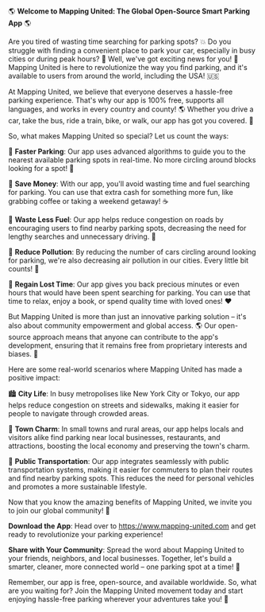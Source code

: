 🌎 **Welcome to Mapping United: The Global Open-Source Smart Parking App** 🌎

Are you tired of wasting time searching for parking spots? 💥 Do you struggle with finding a convenient place to park your car, especially in busy cities or during peak hours? 🚗 Well, we've got exciting news for you! 👀 Mapping United is here to revolutionize the way you find parking, and it's available to users from around the world, including the USA! 🇺🇸

At Mapping United, we believe that everyone deserves a hassle-free parking experience. That's why our app is 100% free, supports all languages, and works in every country and county! 🌎 Whether you drive a car, take the bus, ride a train, bike, or walk, our app has got you covered. 💪

So, what makes Mapping United so special? Let us count the ways:

🔹 **Faster Parking**: Our app uses advanced algorithms to guide you to the nearest available parking spots in real-time. No more circling around blocks looking for a spot! 📍

🔹 **Save Money**: With our app, you'll avoid wasting time and fuel searching for parking. You can use that extra cash for something more fun, like grabbing coffee or taking a weekend getaway! ☕️

🔹 **Waste Less Fuel**: Our app helps reduce congestion on roads by encouraging users to find nearby parking spots, decreasing the need for lengthy searches and unnecessary driving. 🌈

🔹 **Reduce Pollution**: By reducing the number of cars circling around looking for parking, we're also decreasing air pollution in our cities. Every little bit counts! 🌟

🔹 **Regain Lost Time**: Our app gives you back precious minutes or even hours that would have been spent searching for parking. You can use that time to relax, enjoy a book, or spend quality time with loved ones! ❤️

But Mapping United is more than just an innovative parking solution – it's also about community empowerment and global access. 🌎 Our open-source approach means that anyone can contribute to the app's development, ensuring that it remains free from proprietary interests and biases. 👊

Here are some real-world scenarios where Mapping United has made a positive impact:

🏙️ **City Life**: In busy metropolises like New York City or Tokyo, our app helps reduce congestion on streets and sidewalks, making it easier for people to navigate through crowded areas.

🌳 **Town Charm**: In small towns and rural areas, our app helps locals and visitors alike find parking near local businesses, restaurants, and attractions, boosting the local economy and preserving the town's charm.

🚂 **Public Transportation**: Our app integrates seamlessly with public transportation systems, making it easier for commuters to plan their routes and find nearby parking spots. This reduces the need for personal vehicles and promotes a more sustainable lifestyle.

Now that you know the amazing benefits of Mapping United, we invite you to join our global community! 🌟

**Download the App**: Head over to https://www.mapping-united.com and get ready to revolutionize your parking experience!

**Share with Your Community**: Spread the word about Mapping United to your friends, neighbors, and local businesses. Together, let's build a smarter, cleaner, more connected world – one parking spot at a time! 🌟

Remember, our app is free, open-source, and available worldwide. So, what are you waiting for? Join the Mapping United movement today and start enjoying hassle-free parking wherever your adventures take you! 🎉